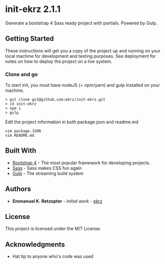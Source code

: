 # init-ekrz 2.1.1

Generate a bootstrap 4 Sass ready project with partials. Powered by Gulp.

## Getting Started

These instructions will get you a copy of the project up and running on your local machine for development and testing purposes. See deployment for notes on how to deploy the project on a live system.

### Clone and go

To start init, you must have nodeJS (+ npm/yarn) and gulp installed on your machine.
```
> git clone git@github.com:ekrz/init-ekrz.git
> cd init-ekrz
> npm i
> gulp
```

Edit the project information in both package.json and readme.md
```
vim package.JSON
vim README.md
```


## Built With

* [Bootstrap 4](https://github.com/twbs/bootstrap) - The most popular framework for developing projects.
* [Sass](https://github.com/sass/sass) - Sass makes CSS fun again
* [Gulp](https://github.com/gulpjs/gulp) - The streaming build system


## Authors

* **Emmanuel K. Retzepter** - *Initial work* - [ekrz](https://github.com/ekrz)


## License

This project is licensed under the MIT License.

## Acknowledgments

* Hat tip to anyone who's code was used

